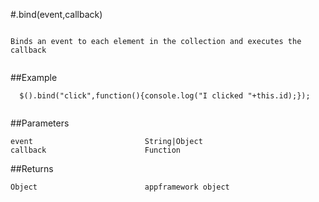 #.bind(event,callback)

```

Binds an event to each element in the collection and executes the callback
  
```

##Example

```
  $().bind("click",function(){console.log("I clicked "+this.id);});
  
```


##Parameters

```
event                         String|Object
callback                      Function

```

##Returns

```
Object                        appframework object
```

